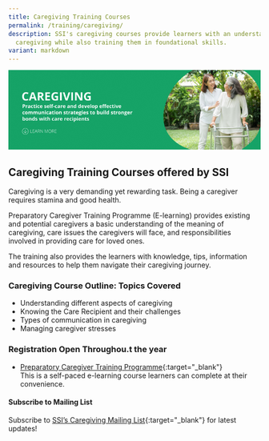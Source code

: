```yaml
---
title: Caregiving Training Courses
permalink: /training/caregiving/
description: SSI's caregiving courses provide learners with an understanding of
  caregiving while also training them in foundational skills.
variant: markdown
---
```

![Social Service Institute (SSI) Singapore - Caregiver Training Courses](/images/caregiving-banner.png)

## **Caregiving Training Courses offered by SSI**

Caregiving is a very demanding yet rewarding task. Being a caregiver requires stamina and good health.

Preparatory Caregiver Training Programme (E-learning) provides existing and potential caregivers a basic understanding of the meaning of caregiving, care issues the caregivers will face, and responsibilities involved in providing care for loved ones. 

The training also provides the learners with knowledge, tips, information and resources to help them navigate their caregiving journey.

### **Caregiving Course Outline: Topics Covered**
- Understanding different aspects of caregiving
- Knowing the Care Recipient and their challenges
- Types of communication in caregiving
- Managing caregiver stresses

### **Registration Open Throughou.t the year**
- [Preparatory Caregiver Training Programme](https://iltms.ssi.gov.sg/registration/schedule?coursecode=SSI0002){:target="_blank"}<br>This is a self-paced e-learning course learners can complete at their convenience.

#### **Subscribe to Mailing List** 
Subscribe to [SSI’s Caregiving Mailing List](https://form.gov.sg/#!/62062a0f8cb95c001235e55d){:target="_blank"} for latest updates!